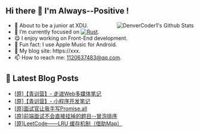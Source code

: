 ## Hi there 👋 I'm Always--Positive !
<div>
  <img alt="DenverCoder1's Github Stats" src="https://denvercoder1-github-readme-stats.vercel.app/api?username=qq1120637483&show_icons=true&count_private=true&theme=react&hide_border=true&hide_title=true&bg_color=1F222E&title_color=F85D7F&icon_color=F8D866" align= "right" />

- 🎒 About to be a junior at XDU. 
- 🔬 I’m currently focused on [![Rust](https://img.shields.io/badge/Rust-000000?logo=rust)](https://). 
- 😋 I enjoy working on Front-End development.
- 🎵 Fun fact: I use Apple Music for Android.
- 📝 My blog site: https://xxx.
- 📫 How to reach me:  1120637483@qq.com.
</div>  


## 📕 Latest Blog Posts

<!-- BLOG-POST-LIST:START -->
- [[原]【青训营】- 走进Web多媒体笔记](https://blog.csdn.net/sinat_41696687/article/details/120251196)
- [[原]【青训营】- 小程序开发笔记](https://blog.csdn.net/sinat_41696687/article/details/120250859)
- [[原]面试官让我手写Promise.all](https://blog.csdn.net/sinat_41696687/article/details/120222703)
- [[原]前端面试不会直接挂掉的题目--冒泡排序](https://blog.csdn.net/sinat_41696687/article/details/120197883)
- [[原]LeetCode——LRU 缓存机制（借助Map）](https://blog.csdn.net/sinat_41696687/article/details/120159864)
<!-- BLOG-POST-LIST:END -->









